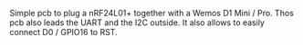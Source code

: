Simple pcb to plug a nRF24L01+ together with a Wemos D1 Mini / Pro. Thos pcb also leads the UART and the I2C outside. It also allows to easily connect D0 / GPIO16 to RST.
